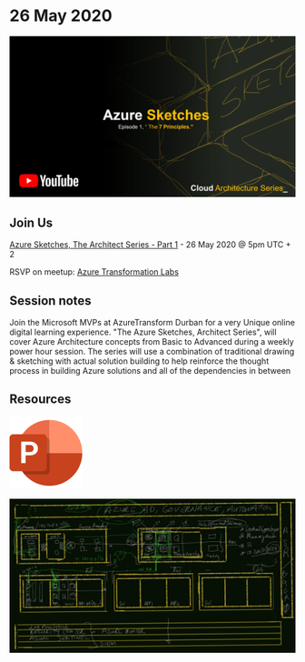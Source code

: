# 26 May 2020

[![](files/20200526/cover.jpg)]()

## Join Us

[Azure Sketches, The Architect Series - Part 1](https://www.meetup.com/Azure-Transformation-Labs/events/270689806/) - 26 May 2020 @ 5pm UTC + 2

RSVP on meetup: [Azure Transformation Labs](https://www.meetup.com/Azure-Transformation-Labs/)

## Session notes

Join the Microsoft MVPs at AzureTransform Durban for a very Unique online digital learning experience. "The Azure Sketches, Architect Series", will cover Azure Architecture concepts from Basic to Advanced during a weekly power hour session. The series will use a combination of traditional drawing & sketching with actual solution building to help reinforce the thought process in building Azure solutions and all of the dependencies in between

## Resources

[![](files/_common/pptx.png)](files/20200602/Azure_Sketches_-_The_7_Principles.pptx)

[![](files/20200526/Azure_Sketches_-_The_7_Principles.jpg)](files/20200526/Azure_Sketches_-_The_7_Principles.jpg)
